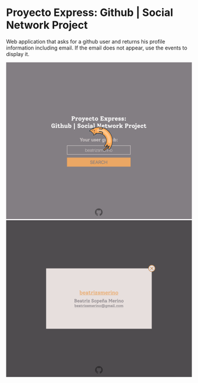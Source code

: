 # Proyecto Express: Github | Social Network Project

Web application that asks for a github user and returns his profile information including email. If the email does not appear, use the events to display it.

[![App Github - Image 1](https://github.com/beatrizsmerino/exercises-javascript-node/blob/develop/class-21/ejercicios/github/documentation/images/Screenshot_1.jpg?raw=true "App Github")](https://beatrizsmerino.github.io/exercises-javascript-node/class-21/github)
[![App Github - Image 2](https://github.com/beatrizsmerino/exercises-javascript-node/blob/develop/class-21/ejercicios/github/documentation/images/Screenshot_2.jpg?raw=true "App Github")](https://beatrizsmerino.github.io/exercises-javascript-node/class-21/github)
